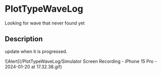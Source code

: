 # PlotTypeWaveLog

Looking for wave that never found yet

## Description

update when it is progressed.



![Alert](/PlotTypeWaveLog/Simulator Screen Recording - iPhone 15 Pro - 2024-01-20 at 17.32.38.gif)

